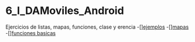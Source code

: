 # 6_I_DAMoviles_Android
Ejercicios de listas, mapas, funciones, clase y erencia
-[][ejemplos](https://dartpad.dartlang.org/65893aa69a147a45cb057391466d74b9)
-[][mapas]( )
-[][funciones basicas]( )
